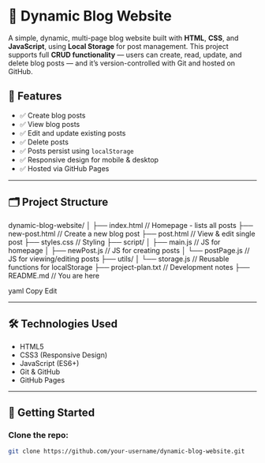 # 📝 Dynamic Blog Website

A simple, dynamic, multi-page blog website built with **HTML**, **CSS**, and **JavaScript**, using **Local Storage** for post management. This project supports full **CRUD functionality** — users can create, read, update, and delete blog posts — and it’s version-controlled with Git and hosted on GitHub.

## 📌 Features

- ✅ Create blog posts
- ✅ View blog posts
- ✅ Edit and update existing posts
- ✅ Delete posts
- ✅ Posts persist using `localStorage`
- ✅ Responsive design for mobile & desktop
- ✅ Hosted via GitHub Pages

---

## 🗂️ Project Structure

dynamic-blog-website/
│
├── index.html // Homepage - lists all posts
├── new-post.html // Create a new blog post
├── post.html // View & edit single post
├── styles.css // Styling
├── script/
│ ├── main.js // JS for homepage
│ ├── newPost.js // JS for creating posts
│ └── postPage.js // JS for viewing/editing posts
├── utils/
│ └── storage.js // Reusable functions for localStorage
├── project-plan.txt // Development notes
├── README.md // You are here

yaml
Copy
Edit

---

## 🛠️ Technologies Used

- HTML5
- CSS3 (Responsive Design)
- JavaScript (ES6+)
- Git & GitHub
- GitHub Pages

---

## 🚀 Getting Started

### Clone the repo:
```bash
git clone https://github.com/your-username/dynamic-blog-website.git